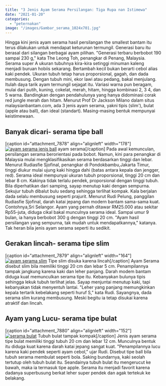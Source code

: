```yaml
---
title: "3 Jenis Ayam Serama Persilangan: Tiga Rupa nan Istimewa"
date: "2021-01-20"
categories: 
  - "peternakan"
image: "/images/Gambar_serama_1024x701.jpg"
---
```


Hingga kini jenis ayam serama hasil persilangan the smallest bantam itu terus dilakukan untuk mendapat keturunan termungil. Generasi baru itu berasal dari silangan berbagai ayam pilihan. "Generasi terbaru berbobot 190 sampai 230 g," kata The Leong Toh, penangkar di Penang, Malaysia. Serama super A ukuran tubuhnya kira-kira setinggi minuman kaleng menjadi buruan hobiis sekarang. Bertambah kecil bukan berarti cebol alias kaki pendek. Ukuran tubuh tetap harus proporsional, gagah, dan dada membusung. Dengan tubuh mini, ekor lawi atau pedang, bakal menjulang. Itulah daya tarik ayam termungil sejagat itu. Variasi warna pun beragam, mulai dari putih, kuning, cokelat, merah, hitam, hingga kombinasi 2, 3 4, dan 5 warna. Bandingkan dengan pendahulunya yang hanya didominasi corak red jungle merah dan hitam. Menurut Prof Dr Jackson Milano dalam situs malaysianbantam.com, ada 3 jenis ayam serama, yakni tipis (slim'), bulat (apple atau ball), dan ideal (standart). Masing-masing bentuk mempunyai keistimewaan.

## Banyak dicari- serama tipe ball

\[caption id="attachment\_7878" align="alignleft" width="178"\][![ayam serama jenis ball](/images/Gambar_tipe-serama2_779x768.jpg)](http://localhost/mitra/wp-content/uploads/2021/01/Gambar_tipe-serama2_779x768.jpg) ayam serama\[/caption\] Pada awal kemunculan, persilangan serama berorientasi pada bobot. Namun, kini para penangkar di Malaysia mulai mengklasifikasikan serama berdasarkan tinggi dan lebar. Menurut Rudiasfie Sjofinal, penangkar di Pondokbambu,Jakarta Timur, tinggi diukur mulai ujung kaki hingga dahi (batas antara kepala dan jengger, red). Serama ideal mempunyai ukuran tubuh proporsional, tinggi 20 cm dan lebar 8 cm. Kakinya tidak terlalu pendek, proporsional dengan tinggi tubuh. Bila diperhatikan dari samping, sayap menutup kaki dengan sempurna. Sekujur tubuh dibalut bulu sedang sehingga terlihat kompak. Kala berjalan dada selalu membusung seperti prajurit. Menurut Rudi Pelung, panggilan Rudiasfie Sjofinal, darah katai jepang dan modern bantam sama-sama kuat. Contohnya,Sri Selangor. Ayam yang pernah ditawar RM25.000 atau sekitar Rp55-juta, diduga cikal bakal munculnya serama ideal. Sampai umur 9 bulan, ia hanya berbobot 300 g dengan tinggi 20 cm. "Ayam hasil persilangan yang sempurna, tak mudah untuk mendapatkannya," katanya. Tak heran bila jenis ayam serama seperti itu sedikit.

## Gerakan lincah- serama tipe slim

\[caption id="attachment\_7879" align="alignleft" width="164"\][![ayam serama slim](/images/Gambar_tipe-serama1_786x768.jpg)](http://localhost/mitra/wp-content/uploads/2021/01/Gambar_tipe-serama1_786x768.jpg) Tipe slim disuka karena lincah\[/caption\] Ayam Serama disebut slim bila memiliki tinggi 20 cm dan lebar 5 cm. Penampilannya tampak jangkung karena kaki dan leher panjang. Darah modem bantam diduga kuat memunculkan serama tipe itu. Kebanyakan bulunya tipis sehingga lekuk tubuh terlihat jelas. Sayap menjuntai menutup kaki, tapi kebanyakan tidak menyentuh lantai. "Leher yang panjang memungkinkan kepala tertarik kebelakang seperti huruf S," kata Rudi. Sayangnya, dada serama slim kurang membusung. Meski begitu ia tetap disukai karena atraktif dan lincah.

## Ayam yang Lucu- serama tipe bulat

\[caption id="attachment\_7880" align="alignleft" width="152"\][![serama bulat](/images/Gambar_tipe-serama_838x768.jpg)](http://localhost/mitra/wp-content/uploads/2021/01/Gambar_tipe-serama_838x768.jpg) Tubuh bulat tampak kompak\[/caption\] Jenis ayam serama tipe bulat memiliki tinggi tubuh 20 cm dan lebar 12 cm. Munculnya bentuk itu diduga kuat karena darah katai jepang sangat kuat. "Penampilannya lucu karena kaki pendek seperti ayam cebol," ujar Rudi. Disebut tipe ball bila tubuh serama membulat seperti bola. Saking bundarnya, kaki seolah tertutup oleh tubuh bulat itu. Seandainya tubuh bulat itu mengerucut ke bawah, maka ia termasuk tipe apple. Serama itu menjadi favorit karena dadanya superbusung berkat leher super pendek dan agak tertekuk ke belakang.
